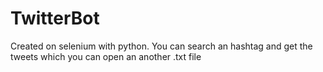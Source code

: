 # TwitterBot
 Created on selenium with python. You can search an hashtag and get the tweets which you can open an another .txt file
